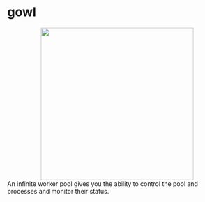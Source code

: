 # gowl
<div  align="center"><img src="https://github.com/hamed-yousefi/gowl/blob/master/docs/images/process-pool.png" width="350" ></div>
An infinite worker pool gives you the ability to control the pool and processes and monitor their status.
